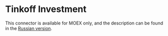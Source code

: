 # Tinkoff Investment

This connector is available for MOEX only, and the description can be found in the [Russian version](https://doc.stocksharp.ru/topics/api/connectors/russia/tinkoff.html).

